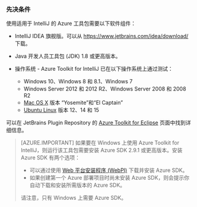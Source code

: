 ### 先决条件

使用适用于 IntelliJ 的 Azure 工具包需要以下软件组件：

* IntelliJ IDEA 旗舰版。可以从 <https://www.jetbrains.com/idea/download/> 下载。

* Java 开发人员工具包 (JDK) 1.8 或更高版本。

* 操作系统 - Azure Toolkit for IntelliJ 已在以下操作系统上通过测试：
    * Windows 10、Windows 8 和 8.1、Windows 7
    * Windows Server 2012 和 2012 R2、Windows Server 2008 和 2008 R2
    * [Mac OS X](http://www.apple.com/osx) 版本 “Yosemite”和“El Captain”
    * [Ubuntu Linux](http://www.ubuntu.com) 版本 12、14 和 15

可以在 JetBrains Plugin Repository 的 [Azure Toolkit for Eclipse](https://plugins.jetbrains.com/plugin/8053) 页面中找到详细信息。

> [AZURE.IMPORTANT] 如果要在 Windows 上使用 Azure Toolkit for IntelliJ，则运行该工具包需要安装 Azure SDK 2.9.1 或更高版本。安装 Azure SDK 有两个选项：
> 
> * 可以通过使用 [Web 平台安装程序 (WebPI)](http://go.microsoft.com/fwlink/?LinkID=252838) 下载并安装 Azure SDK。
> * 如果创建第一个 Azure 部署项目时尚未安装 Azure SDK，则会提示你自动下载和安装所需版本的 Azure SDK。
> 
> 请注意，只有 Windows 上需要 Azure SDK。

<!---HONumber=Mooncake_0725_2016-->